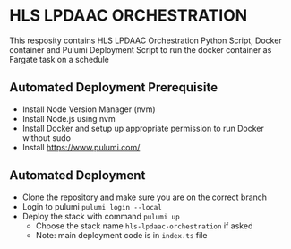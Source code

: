 # HLS LPDAAC ORCHESTRATION

This resposity contains HLS LPDAAC Orchestration Python Script, Docker container and Pulumi Deployment Script to run the docker container as Fargate task on a schedule

## Automated Deployment Prerequisite
* Install Node Version Manager (nvm)
* Install Node.js using nvm
* Install Docker and setup up appropriate permission to run Docker without sudo
* Install https://www.pulumi.com/

## Automated Deployment
* Clone the repository and make sure you are on the correct branch
* Login to pulumi `pulumi login --local`
* Deploy the stack with command `pulumi up`
    * Choose the stack name `hls-lpdaac-orchestration` if asked
    * Note: main deployment code is in `index.ts` file

